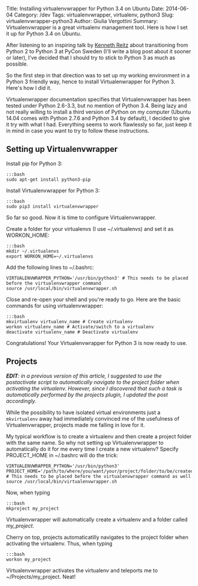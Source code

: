 Title: Installing virtualenvwrapper for Python 3.4 on Ubuntu
Date: 2014-06-04
Category: /dev
Tags: virtualenvwrapper, virtualenv, python3
Slug: virtualenvwrapper-python3
Author: Giulia Vergottini
Summary: Virtualenvwrapper is a great virtualenv management tool. Here is how I set it up for Python 3.4 on Ubuntu.


After listening to an inspiring talk by [Kenneth Reitz](http://www.kennethreitz.org/) about transitioning from Python 2 to Python 3 at PyCon Sweden (I'll write a blog post about it sooner or later), I've decided that I should try to stick to Python 3 as much as possible.

So the first step in that direction was to set up my working environment in a Python 3 friendly way, hence to install Virtualenwrapper for Python 3. Here's how I did it.

Virtualenwrapper documentation specifies that Virtualenvwrapper has been tested under Python 2.6-3.3, but no mention of Python 3.4. Being lazy and not really willing to install a third version of Python on my computer (Ubuntu 14.04 comes with Python 2.7.6 and Python 3.4 by default), I decided to give it try with what I had. Everything seems to work flawlessly so far, just keep it in mind in case you want to try to follow these instructions.

Setting up Virtualenvwrapper
----------------------------

Install pip for Python 3:

    :::bash
    sudo apt-get install python3-pip


Install Virtualenvwrapper for Python 3:

    :::bash
    sudo pip3 install virtualenvwrapper

So far so good. Now it is time to configure Virtualenvwrapper.

Create a folder for your virtualenvs (I use ~/.virtualenvs) and set it as WORKON_HOME:

    :::bash
    mkdir ~/.virtualenvs
    export WORKON_HOME=~/.virtualenvs

Add the following lines to ~/.bashrc:

    VIRTUALENVWRAPPER_PYTHON='/usr/bin/python3' # This needs to be placed before the virtualenvwrapper command
    source /usr/local/bin/virtualenvwrapper.sh

Close and re-open your shell and you're ready to go. Here are the basic commands for using virtualenvwrapper:

    :::bash
    mkvirtualenv virtualenv_name # Create virtualenv
    workon virtualenv_name # Activate/switch to a virtualenv
    deactivate virtualenv_name # Deactivate virtualenv

Congratulations! Your Virtualenvwrapper for Python 3 is now ready to use.

Projects
--------

_**EDIT**: in a previous version of this article, I suggested to use the postactivate script to automatically navigate to the project folder when activating the virtualenv. However, since I discovered that such a task is automatically performed by the projects plugin, I updated the post accordingly._

While the possibility to have isolated virtual environments just a `mkvirtualenv` away had immediately convinced me of the usefulness of Virtualenvwrapper, projects made me falling in love for it.

My typical workflow is to create a virtualenv and then create a project folder with the same name. So why not setting up Virtualenvwrapper to automatically do it for me every time I create a new virtualenv? Specify PROJECT_HOME in ~/.bashrc will do the trick:

    VIRTUALENVWRAPPER_PYTHON='/usr/bin/python3'
    PROJECT_HOME='/path/to/where/you/want/your/project/folder/to/be/created' # This needs to be placed before the virtualenvwrapper command as well
    source /usr/local/bin/virtualenvwrapper.sh

Now, when typing

    :::bash
    mkproject my_project

Virtualenvwrapper will automatically create a virtualenv and a folder called *my_project*.

Cherry on top, projects automaticatilly navigates to the project folder when activating the virtualenv. Thus, when typing

    :::bash
    workon my_project

Virtualenvwrapper activates the virtualenv and teleports me to ~/Projects/my_project. Neat!

